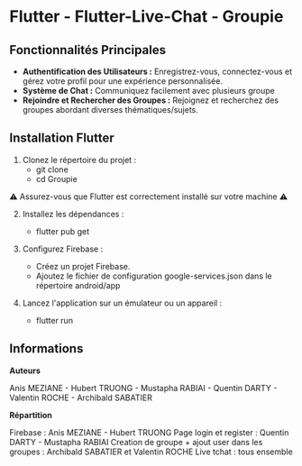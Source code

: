 #  Flutter - Flutter-Live-Chat - Groupie

## Fonctionnalités Principales

- **Authentification des Utilisateurs :** Enregistrez-vous, connectez-vous et gérez votre profil pour une expérience personnalisée.
- **Système de Chat :** Communiquez facilement avec plusieurs groupe
- **Rejoindre et Rechercher des Groupes :** Rejoignez et recherchez des groupes abordant diverses thématiques/sujets.

## Installation Flutter

1. Clonez le répertoire du projet :
    - git clone
    - cd Groupie

⚠️ Assurez-vous que Flutter est correctement installé sur votre machine ⚠️

2. Installez les dépendances :
    - flutter pub get

3. Configurez Firebase :
    - Créez un projet Firebase.
    - Ajoutez le fichier de configuration google-services.json dans le répertoire android/app

4. Lancez l'application sur un émulateur ou un appareil :
    - flutter run

## Informations

**Auteurs**

Anis MEZIANE - Hubert TRUONG - Mustapha RABIAI - Quentin DARTY - Valentin ROCHE - Archibald SABATIER

**Répartition**

Firebase : Anis MEZIANE - Hubert TRUONG
Page login et register : Quentin DARTY - Mustapha RABIAI
Creation de groupe + ajout user dans les groupes : Archibald SABATIER et Valentin ROCHE
Live tchat : tous ensemble
